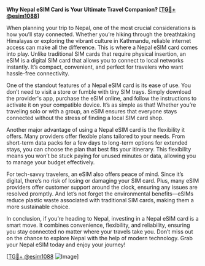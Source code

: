 **Why Nepal eSIM Card is Your Ultimate Travel Companion? [[TG💪+ @esim1088](https://t.me/s/esim1088)]**

When planning your trip to Nepal, one of the most crucial considerations is how you’ll stay connected. Whether you’re hiking through the breathtaking Himalayas or exploring the vibrant culture in Kathmandu, reliable internet access can make all the difference. This is where a Nepal eSIM card comes into play. Unlike traditional SIM cards that require physical insertion, an eSIM is a digital SIM card that allows you to connect to local networks instantly. It’s compact, convenient, and perfect for travelers who want hassle-free connectivity.

One of the standout features of a Nepal eSIM card is its ease of use. You don’t need to visit a store or fumble with tiny SIM trays. Simply download the provider's app, purchase the eSIM online, and follow the instructions to activate it on your compatible device. It’s as simple as that! Whether you’re traveling solo or with a group, an eSIM ensures that everyone stays connected without the stress of finding a local SIM card shop.

Another major advantage of using a Nepal eSIM card is the flexibility it offers. Many providers offer flexible plans tailored to your needs. From short-term data packs for a few days to long-term options for extended stays, you can choose the plan that best fits your itinerary. This flexibility means you won’t be stuck paying for unused minutes or data, allowing you to manage your budget effectively.

For tech-savvy travelers, an eSIM also offers peace of mind. Since it’s digital, there’s no risk of losing or damaging your SIM card. Plus, many eSIM providers offer customer support around the clock, ensuring any issues are resolved promptly. And let’s not forget the environmental benefits—eSIMs reduce plastic waste associated with traditional SIM cards, making them a more sustainable choice.

In conclusion, if you’re heading to Nepal, investing in a Nepal eSIM card is a smart move. It combines convenience, flexibility, and reliability, ensuring you stay connected no matter where your travels take you. Don’t miss out on the chance to explore Nepal with the help of modern technology. Grab your Nepal eSIM today and enjoy your journey!

[[TG💪+ @esim1088](https://t.me/s/esim1088) ![Image](https://i.postimg.cc/Y0z9fWf4/image.png)]